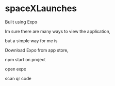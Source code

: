 # spaceXLaunches

Built using Expo

Im sure there are many ways to view the application,

but a simple way for me is

Download Expo from app store,

npm start on project

open expo

scan qr code
